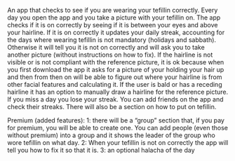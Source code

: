 An app that checks to see if you are wearing your tefillin correctly.
Every day you open the app and you take a picture with your tefillin on.
The app checks if it is on correctly by seeing if it is between your eyes and above your hairline.
If it is on correctly it updates your daily streak, accounting for the days where wearing tefillin is not mandatory (holidays and sabbath). 
Otherwise it will tell you it is not on correctly and will ask you to take another picture (without instructions on how to fix). 
If the hairline is not visible or is not compliant with the reference picture, it is ok because when you first download the app it asks for a picture of your holding your hair up and then from then on will be able to figure out where your hairline is from other facial features and calculating it.
If the user is bald or has a receding hairline it has an option to manually draw a hairline for the reference picture.
If you miss a day you lose your streak. You can add friends on the app and check their streaks.
There will also be a section on how to put on tefillin.


Premium (added features): 
1: there will be a “group” section that, if you pay for premium, you will be able to create one. You can add people (even those without premium) into a group and it shows the leader of the group who wore tefillin on what day. 
2: When your tefillin is not on correctly the app will tell you how to fix it so that it is.
3: an optional halacha of the day
